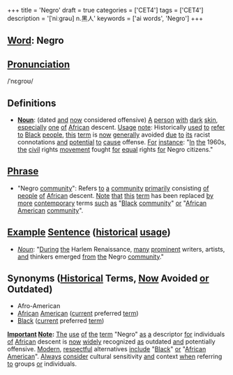 +++
title = 'Negro'
draft = true
categories = ['CET4']
tags = ['CET4']
description = '[ˈniːgrəu] n.黑人'
keywords = ['ai words', 'Negro']
+++

## [Word](/post/word/): Negro

## [Pronunciation](/post/pronunciation/)
/ˈnɛɡroʊ/

## Definitions
- **[Noun](/post/noun/)**: (dated [and](/post/and/) [now](/post/now/) considered offensive) [A](/post/a/) [person](/post/person/) [with](/post/with/) [dark](/post/dark/) [skin](/post/skin/), [especially](/post/especially/) [one](/post/one/) [of](/post/of/) [African](/post/african/) descent. [Usage](/post/usage/) [note](/post/note/): Historically [used](/post/used/) [to](/post/to/) [refer](/post/refer/) [to](/post/to/) [Black](/post/black/) [people](/post/people/), [this](/post/this/) [term](/post/term/) is [now](/post/now/) [generally](/post/generally/) avoided [due](/post/due/) [to](/post/to/) [its](/post/its/) racist connotations [and](/post/and/) [potential](/post/potential/) [to](/post/to/) [cause](/post/cause/) offense. [For](/post/for/) [instance](/post/instance/): "[In](/post/in/) [the](/post/the/) 1960s, [the](/post/the/) [civil](/post/civil/) rights [movement](/post/movement/) fought [for](/post/for/) [equal](/post/equal/) rights [for](/post/for/) Negro citizens."

## [Phrase](/post/phrase/)
- "Negro [community](/post/community/)": Refers [to](/post/to/) [a](/post/a/) [community](/post/community/) [primarily](/post/primarily/) consisting [of](/post/of/) [people](/post/people/) [of](/post/of/) [African](/post/african/) descent. [Note](/post/note/) [that](/post/that/) [this](/post/this/) [term](/post/term/) has been replaced [by](/post/by/) [more](/post/more/) [contemporary](/post/contemporary/) terms [such](/post/such/) [as](/post/as/) "[Black](/post/black/) [community](/post/community/)" [or](/post/or/) "[African](/post/african/) [American](/post/american/) [community](/post/community/)".

## [Example](/post/example/) [Sentence](/post/sentence/) ([historical](/post/historical/) [usage](/post/usage/))
- *[Noun](/post/noun/)*: "[During](/post/during/) [the](/post/the/) Harlem Renaissance, [many](/post/many/) [prominent](/post/prominent/) writers, artists, [and](/post/and/) thinkers emerged [from](/post/from/) [the](/post/the/) Negro [community](/post/community/)."

## Synonyms ([Historical](/post/historical/) Terms, [Now](/post/now/) Avoided [or](/post/or/) Outdated)
- Afro-American
- [African](/post/african/) [American](/post/american/) ([current](/post/current/) preferred [term](/post/term/))
- [Black](/post/black/) ([current](/post/current/) preferred [term](/post/term/))

**[Important](/post/important/) [Note](/post/note/):** [The](/post/the/) [use](/post/use/) [of](/post/of/) [the](/post/the/) [term](/post/term/) "Negro" [as](/post/as/) [a](/post/a/) descriptor [for](/post/for/) individuals [of](/post/of/) [African](/post/african/) descent is [now](/post/now/) [widely](/post/widely/) recognized [as](/post/as/) outdated [and](/post/and/) potentially offensive. [Modern](/post/modern/), [respectful](/post/respectful/) alternatives [include](/post/include/) "[Black](/post/black/)" [or](/post/or/) "[African](/post/african/) [American](/post/american/)". [Always](/post/always/) [consider](/post/consider/) cultural sensitivity [and](/post/and/) context [when](/post/when/) referring [to](/post/to/) groups [or](/post/or/) individuals.
